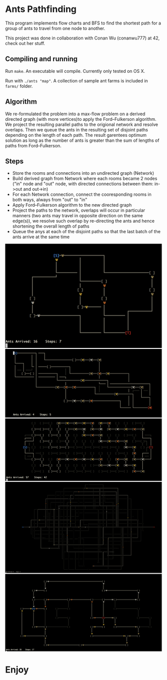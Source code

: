 # Ants Pathfinding
This program implements flow charts and BFS to find the shortest path for a group of ants to travel from one node to another.

This project was done in collaboration with Conan Wu (conanwu777) at 42, check out her stuff.

## Compiling and running
Run `make`. An executable will compile. Currently only tested on OS X.

Run with `./ants "map"`.
A collection of sample ant farms is included in `farms/` folder.

## Algorithm
We re-formulated the problem into a max-flow problem on a derived directed graph (with more vertices)to apply the Ford–Fulkerson algorithm. We project the resulting parallel paths to the origional network and resolve overlaps. Then we queue the ants in the resulting set of disjoint paths depending on the length of each path. The result garentees optimum solution as long as the number of ants is greater than the sum of lengths of paths from Ford–Fulkerson.

## Steps
* Store the rooms and connections into an undirected graph (Network)
* Build derived graph from Network where each rooms became 2 nodes ("in" node and "out" node, with directed connections between them: in->out and out->in)
* For each Network connection, connect the cooresponding rooms in both ways, always from "out" to "in"
* Apply Ford–Fulkerson algorithm to the new directed graph
* Project the paths to the network, overlaps will occur in particular manners (two ants may travel in opposite direction on the same edge(s)), we resolve such overlap by re-directing the ants and hence shortening the overall length of paths
* Queue the anys at each of the disjoint paths so that the last batch of the ants arrive at the same time

![alt text](https://github.com/conanwu777/ants/blob/master/1.png)
![alt text](https://github.com/conanwu777/ants/blob/master/2.png)
![alt text](https://github.com/conanwu777/ants/blob/master/3.png)
![alt text](https://github.com/conanwu777/ants/blob/master/4.png)
![alt text](https://github.com/conanwu777/ants/blob/master/5.png)

# Enjoy
